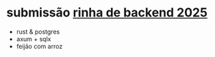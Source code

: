 # submissão [rinha de backend 2025](https://github.com/zanfranceschi/rinha-de-backend-2025)

- rust & postgres
- axum + sqlx
- feijão com arroz
